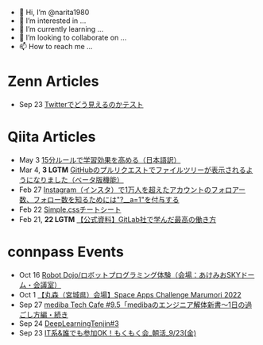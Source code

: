- 👋 Hi, I’m @narita1980
- 👀 I’m interested in ...
- 🌱 I’m currently learning ...
- 💞️ I’m looking to collaborate on ...
- 📫 How to reach me ...

# Zenn Articles

<!-- profile updater begin: zenn -->
- Sep 23 [Twitterでどう見えるのかテスト](https://zenn.dev/narita1980/articles/cbb21f8d7f785752d6ac)
<!-- profile updater end: zenn -->

# Qiita Articles

<!-- profile updater begin: qiita -->
- May 3 [15分ルールで学習効果を高める（日本語訳）](https://qiita.com/narita1980/items/d0ad5246344fc6e4380f)
- Mar 4, **3 LGTM** [GitHubのプルリクエストでファイルツリーが表示されるようになりました（ベータ版機能）](https://qiita.com/narita1980/items/bee2c5232342a51e0415)
- Feb 27 [Instagram（インスタ）で1万人を超えたアカウントのフォロアー数、フォロー数を知るためには"?__a=1"を付与する](https://qiita.com/narita1980/items/630b7014fa893461b991)
- Feb 22 [Simple.cssチートシート](https://qiita.com/narita1980/items/fd2ccf0e91944aab9fd5)
- Feb 21, **22 LGTM** [【公式資料】GitLab社で学んだ最高の働き方](https://qiita.com/narita1980/items/d7d142c2bb6312cb9ad6)
<!-- profile updater end: qiita -->

# connpass Events

<!-- profile updater begin: connpass -->
- Oct 16 [Robot Dojo/ロボットプログラミング体験（会場：あけみおSKYドーム・会議室）](https://coderdojo-nago.connpass.com/event/260750/)
- Oct 1 [【丸森（宮城県）会場】Space Apps Challenge Marumori 2022](https://spaceappsjapan.connpass.com/event/260092/)
- Sep 27 [mediba Tech Cafe #9.5「medibaのエンジニア解体新書〜1日の過ごし方編・続き](https://mediba-tech-cafe.connpass.com/event/260604/)
- Sep 24 [DeepLearningTenjin#3](https://engineercafe.connpass.com/event/260473/)
- Sep 23 [IT系&誰でも参加OK！もくもく会_朝活_9/23(金)](https://morimori.connpass.com/event/260863/)
<!-- profile updater end: connpass -->

<!---
narita1980/narita1980 is a ✨ special ✨ repository because its `README.md` (this file) appears on your GitHub profile.
You can click the Preview link to take a look at your changes.
--->
